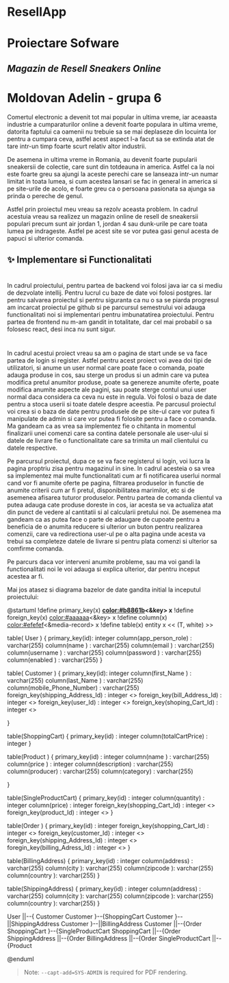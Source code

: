# ResellApp

# Proiectare Sofware
## _Magazin de Resell Sneakers Online_

#
#
#
# Moldovan Adelin - grupa 6


Comertul electronic a devenit tot mai popular in ultima vreme, iar aceaasta industrie 
a cumparaturilor online a devenit foarte populara in ultima vreme, datorita faptului 
ca oamenii nu trebuie sa se mai deplaseze din locuinta lor pentru a cumpara ceva, 
astfel acest aspect l-a facut sa se extinda atat de tare intr-un timp foarte scurt
relativ altor industrii.

De asemena in ultima vreme in Romania, au devenit foarte pupularii sneakersii de colectie, 
care sunt din totdeauna in america. Astfel ca la noi este foarte greu sa ajungi la aceste perechi 
care se lanseaza intr-un numar limitat in toata lumea, si cum acestea lansari se fac in general 
in america si pe site-urile de acolo, e foarte greu ca o persoana pasionata sa ajunga sa 
prinda o pereche de genul. 

Astfel prin proiectul meu vreau sa rezolv aceasta problem. In cadrul acestuia vreau sa realizez 
un magazin online de resell de sneakersii populari precum sunt air jordan 1, jordan 4 sau dunk-urile 
pe care toata lumea pe indrageste. Astfel pe acest site se vor putea gasi genul acesta de papuci 
si ulterior comanda. 



## ✨ Implementare si Functionalitati

#
In cadrul proiectului, pentru partea de backend voi folosi java 
iar ca si mediu de dezvolate intellij. Pentru lucrul cu baze de date 
voi folosi postgres. Iar pentru salvarea proiectul si pentru siguranta 
ca nu o sa se piarda progresul am incarcat proiectul pe github si pe parcursul 
semestrului voi adauga functionalitati noi si implementari pentru imbunatatirea proiectului.
Pentru partea de frontend nu m-am gandit in totalitate, dar cel mai probabil o sa folosesc
react, desi inca nu sunt sigur.

#
In cadrul acestui proiect vreau sa am o pagina de start unde se va face partea de login si register. 
Astfel pentru acest proiect voi avea doi tipi de utilizatori, si anume un user normal care poate 
face o comanda, poate adauga produse in cos, sau sterge un produs si un admin care va putea 
modifica pretul anumitor produse, poate sa genereze anumite oferte, poate modifica anumite aspecte ale pagini, 
sau poate sterge contul unui user normal daca considera ca ceva nu este in regula. 
Voi folosi o baza de date pentru a stoca userii si toate datele despre aceestia. 
Pe parcusul proiectul voi crea si o baza de date pentru produsele de pe site-ul care vor putea fi manipulate
de admin si care vor putea fi folosite pentru a face o comanda. Ma gandeam ca as vrea sa 
implementez fie o chitanta in momentul finalizarii unei comenzi care sa contina datele personale ale user-ului 
si datele de livrare fie o functionalitate care sa trimita un mail clientului cu datele respective.

Pe parcursul proiectul, dupa ce se va face registerul si login, voi lucra la pagina proptriu zisa pentru magazinul in sine.
In cadrul acesteia o sa vrea sa implementez mai multe functionalitati cum ar fi notificarea userlui normal 
cand vor fi anumite oferte pe pagina, filtrarea produselor in functie de anumite criterii cum ar fi pretul, 
disponibilitatea marimilor, etc si de asemenea afisarea tuturor produselor. Pentru partea de comanda clientul 
va putea adauga cate produse doreste in cos, iar acesta se va actualiza atat din punct de vedere al cantitatii 
si al calcularii pretului noi. De asemenea ma gandeam ca as putea face o parte de adaugare de cupoate pentru a 
beneficia de o anumita reducere si ulterior un buton pentru realizarea comenzii, care va redirectiona user-ul 
pe o alta pagina unde acesta va trebui sa completeze datele de livrare si pentru plata comenzi si ulterior sa comfirme comanda. 

Pe parcurs daca vor interveni anumite probleme, sau ma voi gandi la functionalitati noi le voi adauga si explica ulterior, dar pentru inceput acestea ar fi.




Mai jos atasez si diagrama bazelor de date gandita initial la inceputul proiectului:

@startuml
!define primary_key(x) <b><color:#b8861b><&key></color> x</b>
!define foreign_key(x) <color:#aaaaaa><&key></color> x
!define column(x) <color:#efefef><&media-record></color> x
!define table(x) entity x << (T, white) >>

table( User ) {
   primary_key(id): integer
   column(app_person_role) : varchar(255) 
   column(name ) : varchar(255)
   column(email ) : varchar(255)
   column(username ) : varchar(255)
   column(password ) : varchar(255)
   column(enabled ) : varchar(255)
}

table( Customer ) {
   primary_key(id): integer
   column(first_Name ) : varchar(255)
   column(last_Name ) : varchar(255)
   column(mobile_Phone_Number) : varchar(255)
   foreign_key(shipping_Address_Id) : integer <<FK>>
   foreign_key(bill_Address_Id) : integer <<FK>>
   foreign_key(user_Id) : integer <<FK>>
   foreign_key(shoping_Cart_Id) : integer <<FK>>
   
}

table(ShoppingCart) {
   primary_key(id) : integer
   column(totalCartPrice) : integer
}


table(Product ) {
   primary_key(id) : integer
   column(name ) : varchar(255)
   column(price ) : integer
   column(description) : varchar(255)
   column(producer) : varchar(255)
   column(category) : varchar(255) 
  
}

table(SingleProductCart) {
   primary_key(id) : integer
   column(quantity) : integer
   column(price) : integer
   foreign_key(shopping_Cart_Id) : integer <<FK>>
   foreign_key(product_Id) : integer <<FK>>
}


table(Order ) {
   primary_key(id) : integer
   foreign_key(shopping_Cart_Id) : integer <<FK>>
   foreign_key(customer_Id) : integer <<FK>>
   foreign_key(shipping_Address_Id) : integer <<FK>>
   foregin_key(billing_Adress_Id) : integer <<FK>>
}


table(BillingAddress) {
   primary_key(id) : integer
   column(address) : varchar(255)
   column(city ): varchar(255)
   column(zipcode ): varchar(255)
   column(country ): varchar(255)
} 

table(ShippingAddress) {
   primary_key(id) : integer
   column(address) : varchar(255)
   column(city ): varchar(255)
   column(zipcode ): varchar(255)
   column(country ): varchar(255)
} 


User ||--{ Customer
Customer }--{ShoppingCart
Customer }--||ShippingAddress
Customer }--||BillingAddress
Customer ||--{Order
ShoppingCart }--{SingleProductCart
ShoppingCart ||--{Order
ShippingAddress ||--{Order
BillingAddress ||--{Order
SingleProductCart ||--{Product

@enduml


> Note: `--capt-add=SYS-ADMIN` is required for PDF rendering.




[//]: # (These are reference links used in the body of this note and get stripped out when the markdown processor does its job. There is no need to format nicely because it shouldn't be seen. Thanks SO - http://stackoverflow.com/questions/4823468/store-comments-in-markdown-syntax)

   [dill]: <https://github.com/joemccann/dillinger>
   [git-repo-url]: <https://github.com/joemccann/dillinger.git>
   [john gruber]: <http://daringfireball.net>
   [df1]: <http://daringfireball.net/projects/markdown/>
   [markdown-it]: <https://github.com/markdown-it/markdown-it>
   [Ace Editor]: <http://ace.ajax.org>
   [node.js]: <http://nodejs.org>
   [Twitter Bootstrap]: <http://twitter.github.com/bootstrap/>
   [jQuery]: <http://jquery.com>
   [@tjholowaychuk]: <http://twitter.com/tjholowaychuk>
   [express]: <http://expressjs.com>
   [AngularJS]: <http://angularjs.org>
   [Gulp]: <http://gulpjs.com>

   [PlDb]: <https://github.com/joemccann/dillinger/tree/master/plugins/dropbox/README.md>
   [PlGh]: <https://github.com/joemccann/dillinger/tree/master/plugins/github/README.md>
   [PlGd]: <https://github.com/joemccann/dillinger/tree/master/plugins/googledrive/README.md>
   [PlOd]: <https://github.com/joemccann/dillinger/tree/master/plugins/onedrive/README.md>
   [PlMe]: <https://github.com/joemccann/dillinger/tree/master/plugins/medium/README.md>
   [PlGa]: <https://github.com/RahulHP/dillinger/blob/master/plugins/googleanalytics/README.md>
